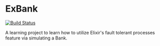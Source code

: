 # ExBank
[![Build Status](https://travis-ci.org/cintosyntax/ex_bank.svg?branch=master)](https://travis-ci.org/cintosyntax/ex_bank)

A learning project to learn how to utilize Elixir's fault tolerant processes feature
via simulating a Bank.
